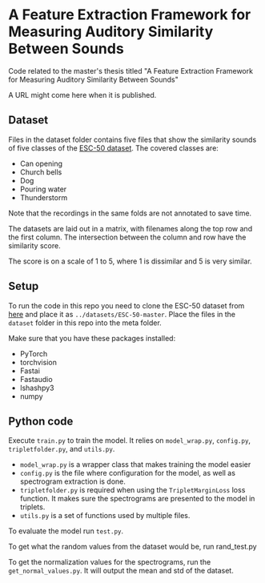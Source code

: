 # A Feature Extraction Framework for Measuring Auditory Similarity Between Sounds
Code related to the master's thesis titled "A Feature Extraction Framework for Measuring Auditory Similarity Between Sounds"

A URL might come here when it is published.

## Dataset

Files in the dataset folder contains five files that show the similarity sounds of five classes of the [ESC-50 dataset](https://github.com/karolpiczak/ESC-50). The covered classes are:

* Can opening
* Church bells
* Dog
* Pouring water
* Thunderstorm

Note that the recordings in the same folds are not annotated to save time.

The datasets are laid out in a matrix, with filenames along the top row and the first column. The intersection between the column and row have the similarity score.

The score is on a scale of 1 to 5, where 1 is dissimilar and 5 is very similar.

## Setup

To run the code in this repo you need to clone the ESC-50 dataset from [here](https://github.com/karolpiczak/ESC-50) and place it as `../datasets/ESC-50-master`. Place the files in the `dataset` folder in this repo into the meta folder.

Make sure that you have these packages installed:

* PyTorch
* torchvision
* Fastai
* Fastaudio
* lshashpy3
* numpy

## Python code

Execute `train.py` to train the model. It relies on `model_wrap.py`, `config.py`, `tripletfolder.py`, and `utils.py`.

* `model_wrap.py` is a wrapper class that makes training the model easier
* `config.py` is the file where configuration for the model, as well as spectrogram extraction is done.
* `tripletfolder.py` is required when using the `TripletMarginLoss` loss function. It makes sure the spectrograms are presented to the model in triplets.
* `utils.py` is a set of functions used by multiple files.

To evaluate the model run `test.py`. 

To get what the random values from the dataset would be, run rand_test.py

To get the normalization values for the spectrograms, run the `get_normal_values.py`. It will output the mean and std of the dataset.
